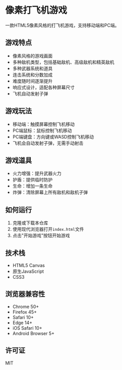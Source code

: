 # 像素打飞机游戏

一款HTML5像素风格的打飞机游戏，支持移动端和PC端。

## 游戏特点

- 像素风格的游戏画面
- 多种敌机类型，包括基础敌机、高级敌机和精英敌机
- 多种武器系统和道具
- 连击系统和分数加成
- 难度随时间逐渐提升
- 响应式设计，适配各种屏幕尺寸
- 飞机自动发射子弹

## 游戏玩法

- 移动端：触摸屏幕控制飞机移动
- PC端鼠标：鼠标控制飞机移动
- PC端键盘：方向键或WASD控制飞机移动
- 飞机会自动发射子弹，无需手动射击

## 游戏道具

- 火力增强：提升武器火力
- 护盾：提供临时防护
- 生命：增加一条生命
- 炸弹：清除屏幕上所有敌机和敌机子弹

## 如何运行

1. 克隆或下载本仓库
2. 使用现代浏览器打开`index.html`文件
3. 点击"开始游戏"按钮开始游戏

## 技术栈

- HTML5 Canvas
- 原生JavaScript
- CSS3

## 浏览器兼容性

- Chrome 50+
- Firefox 45+
- Safari 10+
- Edge 14+
- iOS Safari 10+
- Android Browser 5+

## 许可证

MIT